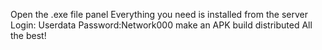 Open the .exe file panel
Everything you need is installed from the server
Login: Userdata
Password:Network000
make an APK build
distributed
All the best!
